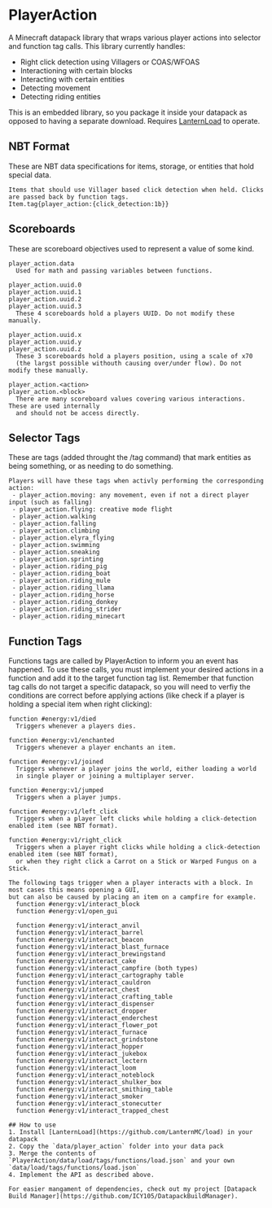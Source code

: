 # PlayerAction
A Minecraft datapack library that wraps various player actions into selector and function tag calls. This library currently handles:
* Right click detection using Villagers or COAS/WFOAS
* Interactioning with certain blocks
* Interacting with certain entities
* Detecting movement
* Detecting riding entities

This is an embedded library, so you package it inside your datapack as opposed to having a separate download. Requires [LanternLoad](https://github.com/LanternMC/load) to operate.

## NBT Format
These are NBT data specifications for items, storage, or entities that hold special data.

```
Items that should use Villager based click detection when held. Clicks are passed back by function tags.
Item.tag{player_action:{click_detection:1b}}
```

## Scoreboards
These are scoreboard objectives used to represent a value of some kind.

```
player_action.data
  Used for math and passing variables between functions.
```

```
player_action.uuid.0
player_action.uuid.1
player_action.uuid.2
player_action.uuid.3
  These 4 scoreboards hold a players UUID. Do not modify these manually.
```

```
player_action.uuid.x
player_action.uuid.y
player_action.uuid.z
  These 3 scoreboards hold a players position, using a scale of x70
  (the largst possible withouth causing over/under flow). Do not modify these manually.
```

```
player_action.<action>
player_action.<block>
  There are many scoreboard values covering various interactions. These are used internally
  and should not be access directly.
```

## Selector Tags
These are tags (added throught the /tag command) that mark entities as being something, or as needing to do something.

```
Players will have these tags when activly performing the corresponding action:
 - player_action.moving: any movement, even if not a direct player input (such as falling)
 - player_action.flying: creative mode flight
 - player_action.walking
 - player_action.falling
 - player_action.climbing
 - player_action.elyra_flying
 - player_action.swimming
 - player_action.sneaking
 - player_action.sprinting
 - player_action.riding_pig
 - player_action.riding_boat
 - player_action.riding_mule
 - player_action.riding_llama
 - player_action.riding_horse
 - player_action.riding_donkey
 - player_action.riding_strider
 - player_action.riding_minecart
```

## Function Tags
Functions tags are called by PlayerAction to inform you an event has happened. To use these calls, you must implement your desired actions in a function and add it to the target function tag list. Remember that function tag calls do not target a specific datapack, so you will need to verfiy the conditions are correct before applying actions (like check if a player is holding a special item when right clicking):

```
function #energy:v1/died
  Triggers whenever a players dies.
  
function #energy:v1/enchanted
  Triggers whenever a player enchants an item.
  
function #energy:v1/joined
  Triggers whenever a player joins the world, either loading a world
  in single player or joining a multiplayer server.
  
function #energy:v1/jumped
  Triggers when a player jumps.
  
function #energy:v1/left_click
  Triggers when a player left clicks while holding a click-detection enabled item (see NBT format).
  
function #energy:v1/right_click
  Triggers when a player right clicks while holding a click-detection enabled item (see NBT format),
  or when they right click a Carrot on a Stick or Warped Fungus on a Stick.
```

```
The following tags trigger when a player interacts with a block. In most cases this means opening a GUI,
but can also be caused by placing an item on a campfire for example.
  function #energy:v1/interact_block
  function #energy:v1/open_gui
  
  function #energy:v1/interact_anvil
  function #energy:v1/interact_barrel
  function #energy:v1/interact_beacon
  function #energy:v1/interact_blast_furnace
  function #energy:v1/interact_brewingstand
  function #energy:v1/interact_cake
  function #energy:v1/interact_campfire (both types)
  function #energy:v1/interact_cartography table
  function #energy:v1/interact_cauldron
  function #energy:v1/interact_chest
  function #energy:v1/interact_crafting_table
  function #energy:v1/interact_dispenser
  function #energy:v1/interact_dropper
  function #energy:v1/interact_enderchest
  function #energy:v1/interact_flower_pot
  function #energy:v1/interact_furnace
  function #energy:v1/interact_grindstone
  function #energy:v1/interact_hopper
  function #energy:v1/interact_jukebox
  function #energy:v1/interact_lectern
  function #energy:v1/interact_loom
  function #energy:v1/interact_noteblock
  function #energy:v1/interact_shulker_box
  function #energy:v1/interact_smithing_table
  function #energy:v1/interact_smoker
  function #energy:v1/interact_stonecutter
  function #energy:v1/interact_trapped_chest
  
## How to use
1. Install [LanternLoad](https://github.com/LanternMC/load) in your datapack
2. Copy the `data/player_action` folder into your data pack
3. Merge the contents of `PlayerAction/data/load/tags/functions/load.json` and your own `data/load/tags/functions/load.json`
4. Implement the API as described above.

For easier mangament of dependencies, check out my project [Datapack Build Manager](https://github.com/ICY105/DatapackBuildManager).
